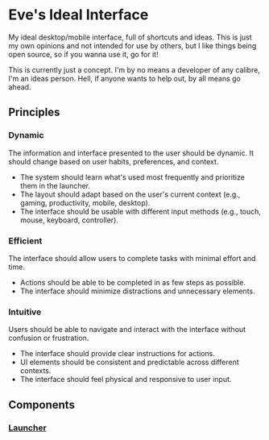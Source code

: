 # Eve's Ideal Interface

My ideal desktop/mobile interface, full of shortcuts and ideas. This is just my own opinions and not intended for use by others, but I like things being open source, so if you wanna use it, go for it!

This is currently just a concept. I'm by no means a developer of any calibre, I'm an ideas person. Hell, if anyone wants to help out, by all means go ahead.

## Principles

### Dynamic

The information and interface presented to the user should be dynamic. It should change based on user habits, preferences, and context.

- The system should learn what's used most frequently and prioritize them in the launcher.
- The layout should adapt based on the user's current context (e.g., gaming, productivity, mobile, desktop).
- The interface should be usable with different input methods (e.g., touch, mouse, keyboard, controller).

### Efficient

The interface should allow users to complete tasks with minimal effort and time.

- Actions should be able to be completed in as few steps as possible.
- The interface should minimize distractions and unnecessary elements.

### Intuitive

Users should be able to navigate and interact with the interface without confusion or frustration.

- The interface should provide clear instructions for actions.
- UI elements should be consistent and predictable across different contexts.
- The interface should feel physical and responsive to user input.

## Components

### [Launcher](Launcher/README.md)
